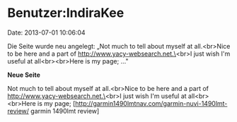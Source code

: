 Benutzer:IndiraKee
==================

Date: 2013-07-01 10:06:04

Die Seite wurde neu angelegt: „Not much to tell about myself at
all.\<br\>Nice to be here and a part of
http://www.yacy-websearch.net.\<br\>I just wish I\'m useful at
all\<br\>\<br\>Here is my page; ..."

**Neue Seite**

<div>

Not much to tell about myself at all.\<br\>Nice to be here and a part of
http://www.yacy-websearch.net.\<br\>I just wish I\'m useful at
all\<br\>\<br\>Here is my page;
\[http://garmin1490lmtnav.com/garmin-nuvi-1490lmt-review/ garmin 1490lmt
review\]

</div>
